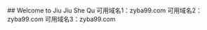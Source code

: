 <body oncontextmenu="return false" ondragstart="return false" onselectstart="return false">
## Welcome to Jiu Jiu She Qu
  可用域名1：zyba99.com
  可用域名2：zyba99.com
  可用域名3：zyba99.com
</body>
